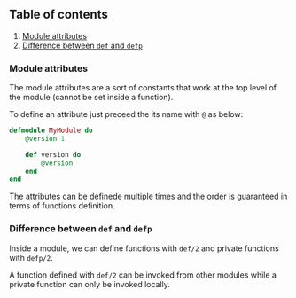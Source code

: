 ## Table of contents

1. [Module attributes](#module-attributes)
2. [Difference between `def` and `defp`](#difference-between-`def`-and-`defp`)

### Module attributes

The module attributes are a sort of constants that work at the top level of the module (cannot be set inside a function).

To define an attribute just preceed the its name with `@` as below:

```elixir
defmodule MyModule do
    @version 1

    def version do
        @version
    end
end
```

The attributes can be definede multiple times and the order is guaranteed in terms of functions definition.

### Difference between `def` and `defp`

Inside a module, we can define functions with `def/2` and private functions with `defp/2`. 

A function defined with `def/2` can be invoked from other modules while a private function can only be invoked locally.


